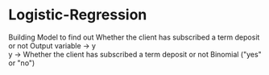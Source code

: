 # Logistic-Regression
Building Model to find out Whether the client has subscribed a term deposit or not
Output variable -> y <br>
y -> Whether the client has subscribed a term deposit or not 
Binomial ("yes" or "no")
